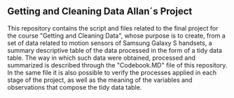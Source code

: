 ## Getting and Cleaning Data Allan´s Project

This repository contains the script and files related to the final project for the course "Getting and Cleaning Data", whose purpose is to create, from a set of data related to motion sensors of Samsung Galaxy S handsets, a summary descriptive table of the data processed in the form of a tidy data table.
The way in which such data were obtained, processed and summarized is described through the "Codebook.MD" file of this repository. In the same file it is also possible to verify the processes applied in each stage of the project, as well as the meaning of the variables and observations that compose the tidy data table.
